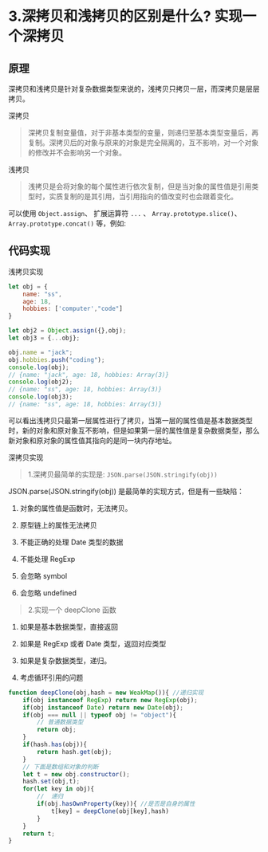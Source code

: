 # 3.深拷贝和浅拷贝的区别是什么? 实现一个深拷贝

## 原理

深拷贝和浅拷贝是针对复杂数据类型来说的，浅拷贝只拷贝一层，而深拷贝是层层拷贝。

深拷贝

> 深拷贝复制变量值，对于非基本类型的变量，则递归至基本类型变量后，再复制。深拷贝后的对象与原来的对象是完全隔离的，互不影响，对一个对象的修改并不会影响另一个对象。

浅拷贝

> 浅拷贝是会将对象的每个属性进行依次复制，但是当对象的属性值是引用类型时，实质复制的是其引用，当引用指向的值改变时也会跟着变化。

可以使用 `Object.assign`、 扩展运算符 `...` 、 `Array.prototype.slice()`、 `Array.prototype.concat()` 等，例如:

## 代码实现

浅拷贝实现

```js
let obj = {
    name: "ss",
    age: 18,
    hobbies: ['computer',"code"]
}

let obj2 = Object.assign({},obj);
let obj3 = {...obj};

obj.name = "jack";
obj.hobbies.push("coding");
console.log(obj);
// {name: "jack", age: 18, hobbies: Array(3)}
console.log(obj2);
// {name: "ss", age: 18, hobbies: Array(3)}
console.log(obj3);
// {name: "ss", age: 18, hobbies: Array(3)}
```

可以看出浅拷贝只最第一层属性进行了拷贝，当第一层的属性值是基本数据类型时，新的对象和原对象互不影响，但是如果第一层的属性值是复杂数据类型，那么新对象和原对象的属性值其指向的是同一块内存地址。

深拷贝实现

> 1.深拷贝最简单的实现是: `JSON.parse(JSON.stringify(obj))`

JSON.parse(JSON.stringify(obj)) 是最简单的实现方式，但是有一些缺陷：

1. 对象的属性值是函数时，无法拷贝。

2. 原型链上的属性无法拷贝

3. 不能正确的处理 Date 类型的数据

4. 不能处理 RegExp

5. 会忽略 symbol

6. 会忽略 undefined

> 2.实现一个 deepClone 函数

1. 如果是基本数据类型，直接返回

2. 如果是 RegExp 或者 Date 类型，返回对应类型

3. 如果是复杂数据类型，递归。

4. 考虑循环引用的问题

```js
function deepClone(obj,hash = new WeakMap()){ //递归实现
    if(obj instanceof RegExp) return new RegExp(obj);
    if(obj instanceof Date) return new Date(obj);
    if(obj === null || typeof obj != "object"){
        // 普通数据类型
        return obj;
    }
    if(hash.has(obj)){
        return hash.get(obj);
    }
    // 下面是数组和对象的判断
    let t = new obj.constructor();
    hash.set(obj,t);
    for(let key in obj){
        //  递归
        if(obj.hasOwnProperty(key)){ //是否是自身的属性
            t[key] = deepClone(obj[key],hash)
        }
    }
    return t;
}
```